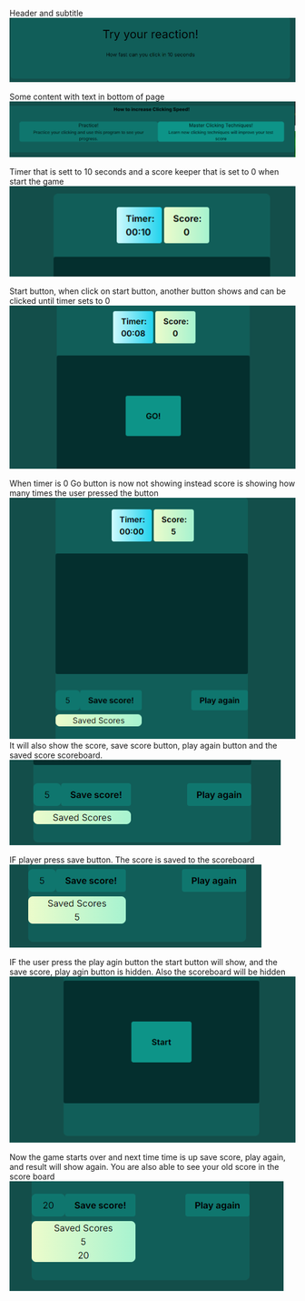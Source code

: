Header and subtitle
![alt text](image.png)

Some content with text in bottom of page
![alt text](image-1.png)

Timer that is sett to 10 seconds and a score keeper that is set to 0 when start the game
![alt text](image-2.png)

Start button, when click on start button, another button shows and can be clicked until timer sets to 0
![alt text](image-3.png)

When timer is 0 Go button is now not showing instead score is showing how many times the user pressed the button
![alt text](image-5.png)
It will also show the score, save score button, play again button and the saved score scoreboard.
![alt text](image-6.png)

IF player press save button. The score is saved to the scoreboard
![alt text](image-8.png)

IF the user press the play agin button the start button will show, and the save score, play agin button is hidden. Also the scoreboard will be hidden
![alt text](image-10.png)

Now the game starts over and next time time is up save score, play again, and result will show again. You are also able to see your old score in the score board
![alt text](image-11.png)
